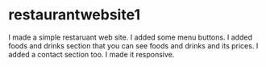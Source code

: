# restaurantwebsite1

I made a simple restaruant web site.
I added some menu buttons.
I added foods and drinks section that you can see foods and drinks and its prices.
I added a contact section too.
I made it responsive.

